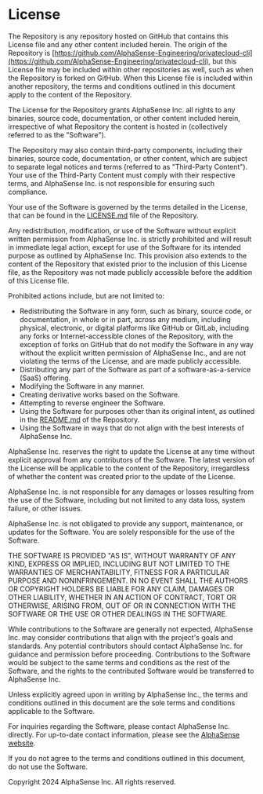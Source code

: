 # License

The Repository is any repository hosted on GitHub that contains this License file and any other content included herein. The origin of the Repository is
[https://github.com/AlphaSense-Engineering/privatecloud-cli](https://github.com/AlphaSense-Engineering/privatecloud-cli), but this License file may be
included within other repositories as well, such as when the Repository is forked on GitHub. When this License file is included within another repository,
the terms and conditions outlined in this document apply to the content of the Repository.

The License for the Repository grants AlphaSense Inc. all rights to any binaries, source code, documentation, or other content included herein,
irrespective of what Repository the content is hosted in (collectively referred to as the "Software").

The Repository may also contain third-party components, including their binaries, source code, documentation, or other content, which are subject to separate
legal notices and terms (referred to as "Third-Party Content"). Your use of the Third-Party Content must comply with their respective terms, and
AlphaSense Inc. is not responsible for ensuring such compliance.

Your use of the Software is governed by the terms detailed in the License, that can be found in the
[LICENSE.md](https://github.com/AlphaSense-Engineering/privatecloud-cli/blob/main/LICENSE.md) file of the Repository.

Any redistribution, modification, or use of the Software without explicit written permission from AlphaSense Inc. is strictly prohibited and will result in
immediate legal action, except for use of the Software for its intended purpose as outlined by AlphaSense Inc. This provision also extends to the content of
the Repository that existed prior to the inclusion of this License file, as the Repository was not made publicly accessible before the addition of this
License file.

Prohibited actions include, but are not limited to:

- Redistributing the Software in any form, such as binary, source code, or documentation, in whole or in part, across any medium, including physical,
  electronic, or digital platforms like GitHub or GitLab, including any forks or Internet-accessible clones of the Repository, with the exception of
  forks on GitHub that do not modify the Software in any way without the explicit written permission of AlphaSense Inc., and are not violating the terms of
  the License, and are made publicly accessible.
- Distributing any part of the Software as part of a software-as-a-service (SaaS) offering.
- Modifying the Software in any manner.
- Creating derivative works based on the Software.
- Attempting to reverse engineer the Software.
- Using the Software for purposes other than its original intent, as outlined in the
  [README.md](https://github.com/AlphaSense-Engineering/privatecloud-cli/blob/main/README.md) of the Repository.
- Using the Software in ways that do not align with the best interests of AlphaSense Inc.

AlphaSense Inc. reserves the right to update the License at any time without explicit approval from any contributors of the Software. The latest version of
the License will be applicable to the content of the Repository, irregardless of whether the content was created prior to the update of the License.

AlphaSense Inc. is not responsible for any damages or losses resulting from the use of the Software, including but not limited to any data loss, system
failure, or other issues.

AlphaSense Inc. is not obligated to provide any support, maintenance, or updates for the Software. You are solely responsible for the use of the Software.

THE SOFTWARE IS PROVIDED "AS IS", WITHOUT WARRANTY OF ANY KIND, EXPRESS OR IMPLIED, INCLUDING BUT NOT LIMITED TO THE WARRANTIES OF MERCHANTABILITY, FITNESS FOR
A PARTICULAR PURPOSE AND NONINFRINGEMENT. IN NO EVENT SHALL THE AUTHORS OR COPYRIGHT HOLDERS BE LIABLE FOR ANY CLAIM, DAMAGES OR OTHER LIABILITY, WHETHER IN AN
ACTION OF CONTRACT, TORT OR OTHERWISE, ARISING FROM, OUT OF OR IN CONNECTION WITH THE SOFTWARE OR THE USE OR OTHER DEALINGS IN THE SOFTWARE.

While contributions to the Software are generally not expected, AlphaSense Inc. may consider contributions that align with the project's goals and
standards. Any potential contributors should contact AlphaSense Inc. for guidance and permission before proceeding. Contributions to the Software would
be subject to the same terms and conditions as the rest of the Software, and the rights to the contributed Software would be transferred to AlphaSense Inc.

Unless explicitly agreed upon in writing by AlphaSense Inc., the terms and conditions outlined in this document are the sole terms and conditions applicable
to the Software.

For inquiries regarding the Software, please contact AlphaSense Inc. directly. For up-to-date contact information, please see the
[AlphaSense website](https://www.alpha-sense.com/contact/).

If you do not agree to the terms and conditions outlined in this document, do not use the Software.

Copyright 2024 AlphaSense Inc. All rights reserved.
